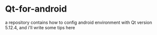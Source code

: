 # Qt-for-android
a repository contains how to config android environment with Qt version 5.12.4, and i'll write some tips here
